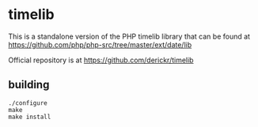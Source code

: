 # timelib

This is a standalone version of the PHP timelib library that can be found at https://github.com/php/php-src/tree/master/ext/date/lib

Official repository is at https://github.com/derickr/timelib

## building

    ./configure
    make
    make install

